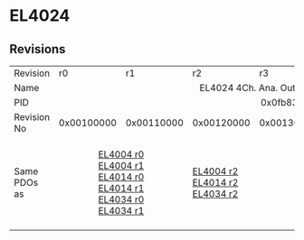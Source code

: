 # EL4024

## Revisions
<table>
<tr>
<td>Revision</td>
<td>r0</td>
<td>r1</td>
<td>r2</td>
<td>r3</td>
<td>r4</td>
<td>r5</td>
<td>r6</td>
</tr>
<tr>
<td>Name</td>
<td colspan=7 align="center">EL4024 4Ch. Ana. Output 4-20mA, 12bit</td>
</tr>
<tr>
<td>PID</td>
<td colspan=7 align="center">0x0fb83052</td>
</tr>
<tr>
<td>Revision No</td>
<td>0x00100000</td>
<td>0x00110000</td>
<td>0x00120000</td>
<td>0x00130000</td>
<td>0x00140000</td>
<td>0x00150000</td>
<td>0x00160000</td>
</tr>
<tr>
<td>Same PDOs as</td>
<td colspan=2 align="center"><a href="EL4004.md">EL4004 r0</a><br/><a href="EL4004.md">EL4004 r1</a><br/><a href="EL4014.md">EL4014 r0</a><br/><a href="EL4014.md">EL4014 r1</a><br/><a href="EL4034.md">EL4034 r0</a><br/><a href="EL4034.md">EL4034 r1</a></td>
<td><a href="EL4004.md">EL4004 r2</a><br/><a href="EL4014.md">EL4014 r2</a><br/><a href="EL4034.md">EL4034 r2</a></td>
<td colspan=3 align="center"><a href="EJ4004.md">EJ4004 r4</a><br/><a href="EJ4024.md">EJ4024 r4</a><br/><a href="EL4004.md">EL4004 r3</a><br/><a href="EL4004.md">EL4004 r4</a><br/><a href="EL4014.md">EL4014 r3</a><br/><a href="EL4014.md">EL4014 r4</a><br/><a href="EL4034.md">EL4034 r3</a><br/><a href="EL4034.md">EL4034 r4</a></td>
<td><a href="EL4004.md">EL4004 r5</a><br/><a href="EL4014.md">EL4014 r5</a><br/><a href="EL4034.md">EL4034 r5</a></td>
</tr>
</table>
